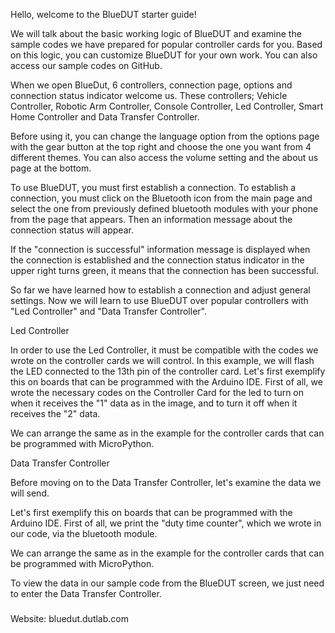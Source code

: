 Hello, welcome to the BlueDUT starter guide! 

We will talk about the basic working logic of BlueDUT and examine the sample codes we have prepared for popular controller cards for you. Based on this logic, you can customize BlueDUT for your own work. You can also access our sample codes on GitHub.

When we open BlueDut, 6 controllers, connection page, options and connection status indicator welcome us. These controllers; Vehicle Controller, Robotic Arm Controller, Console Controller, Led Controller, Smart Home Controller and Data Transfer Controller.

Before using it, you can change the language option from the options page with the gear button at the top right and choose the one you want from 4 different themes. You can also access the volume setting and the about us page at the bottom.

To use BlueDUT, you must first establish a connection. To establish a connection, you must click on the Bluetooth icon from the main page and select the one from previously defined bluetooth modules with your phone from the page that appears. Then an information message about the connection status will appear.

If the "connection is successful" information message is displayed when the connection is established and the connection status indicator in the upper right turns green, it means that the connection has been successful.

So far we have learned how to establish a connection and adjust general settings. Now we will learn to use BlueDUT over popular controllers with "Led Controller" and "Data Transfer Controller".


Led Controller

In order to use the Led Controller, it must be compatible with the codes we wrote on the controller cards we will control. In this example, we will flash the LED connected to the 13th pin of the controller card. Let's first exemplify this on boards that can be programmed with the Arduino IDE. First of all, we wrote the necessary codes on the Controller Card for the led to turn on when it receives the "1" data as in the image, and to turn it off when it receives the "2" data.

We can arrange the same as in the example for the controller cards that can be programmed with MicroPython.


Data Transfer Controller

Before moving on to the Data Transfer Controller, let's examine the data we will send. 

Let's first exemplify this on boards that can be programmed with the Arduino IDE. First of all, we print the "duty time counter", which we wrote in our code, via the bluetooth module.

We can arrange the same as in the example for the controller cards that can be programmed with MicroPython.

To view the data in our sample code from the BlueDUT screen, we just need to enter the Data Transfer Controller.
###
Website: bluedut.dutlab.com
